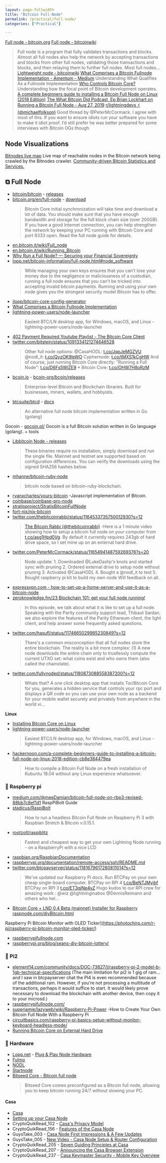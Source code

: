 ```yaml
---
layout: page-fullwidth
title: "Bitcoin Full-Node"
permalink: /practical/full-node/
categories: ["Practical"]

---
```



[Full node - bitcoin.org](https://bitcoin.org/en/full-node)
[Full node - bitcoinwiki](https://en.bitcoinwiki.org/wiki/Full_node)
  > Full node is a program that fully validates transactions and blocks. Almost all full nodes also help the network by accepting transactions and blocks from other full nodes, validating those transactions and blocks, and then relaying them to further full nodes. Most full nodes...
[Lightweight node - bitcoinwiki](https://en.bitcoin.it/wiki/Lightweight_node)
[What Comprises a Bitcoin Fullnode Implementation - Amentum - Medium](https://medium.com/amentum/what-comprises-a-bitcoin-fullnode-implementation-df27989e673a)
Understanding What Qualifies As a Fullnode Implementation
[Who Controls Bitcoin Core?](https://medium.com/@lopp/who-controls-bitcoin-core-c55c0af91b8a)
Understanding how the focal point of Bitcoin development operates.
[A complete beginners guide to installing a Bitcoin Full Node on Linux (2018 Edition)](https://hackernoon.com/a-complete-beginners-guide-to-installing-a-bitcoin-full-node-on-linux-2018-edition-cb8e384479ea) 
[‎The What Bitcoin Did Podcast, Ep Brian Lockhart on Running a Bitcoin Full Node - Aug 27, 2019](https://podcasts.apple.com/us/podcast/the-what-bitcoin-did-podcast/id1317356120?i=1000447923628)
[r/lightningdevs ⚡️ (@michaelfolkson)](https://twitter.com/michaelfolkson/status/1165629503424667648?s=20)
  > Good thread by @PeterMcCormack. I agree with most of this. If you want to ensure idiots run your software you have to make it idiot proof. I’d still prefer he was better prepared for some interviews with Bitcoin OGs though

## Node Visualizations

[Bitnodes live map](https://bitnodes.earn.com/nodes/live-map/)
Live map of reachable nodes in the Bitcoin network being crawled by the Bitnodes crawler.
[Community-driven Bitcoin Statistics and Services.](https://coin.dance/nodes)


## ⧉ Full Node
* [bitcoin/bitcoin](https://github.com/bitcoin/bitcoin) - [releases](https://github.com/bitcoin/bitcoin/releases)
* [bitcoin.org/en/full-node](https://bitcoin.org/en/full-node) - [download](https://bitcoin.org/en/download) 
  > Bitcoin Core initial synchronization will take time and download a lot of data. You should make sure that you have enough bandwidth and storage for the full block chain size (over 200GB). If you have a good Internet connection, you can help strengthen the network by keeping your PC running with Bitcoin Core and port 8333 open. Read the full node guide for details.
* [en.bitcoin.it/wiki/Full_node](https://en.bitcoin.it/wiki/Full_node)
* [en.bitcoin.it/wiki/Running_Bitcoin](https://en.bitcoin.it/wiki/Running_Bitcoin)
* [Why Run a Full Node? — Securing your Financial Sovereignty](https://blog.lopp.net/securing-your-financial-sovereignty/) 
* [lopp.net/bitcoin-information/full-node.html#node_software](https://www.lopp.net/bitcoin-information/full-node.html#node_software)
  > While managing your own keys ensures that you can't lose your money due to the negligence or maliciousness of a custodian, running a full node ensures that you can't be tricked into accepting invalid bitcoin payments. Running and using your own node gives you the strongest security model Bitcoin has to offer.
* [jlopp/bitcoin-core-config-generator](https://github.com/jlopp/bitcoin-core-config-generator)
* [What Comprises a Bitcoin Fullnode Implementation](https://medium.com/amentum/what-comprises-a-bitcoin-fullnode-implementation-df27989e673a)
* [lightning-power-users/node-launcher](https://github.com/lightning-power-users/node-launcher)
  > Easiest BTC/LN desktop app, for Windows, macOS, and Linux - lightning-power-users/node-launcher
* [402 Payment Required Youtube Playlist - The Bitcoin Core Client](https://www.youtube.com/watch?v=q0Uen8p4feM&list=PLmoQ11MXEmag9I2ibHnubzJdjDqypujCk) 
* [twitter.com/bitstein/status/1091334121274646528](https://twitter.com/bitstein/status/1091334121274646528)
  > Other full node options: 
  > @CasaHODL: [t.co/JqpJeMGZVU](https://t.co/JqpJeMGZVU) 
  > @nodl_it: [t.co/QyzOK9leWO](https://t.co/QyzOK9leWO) 
  > Cyphernode: [t.co/tMXS1kCgHW](https://t.co/tMXS1kCgHW) And of course, just running Bitcoin Core directly: 
  > "Running a Full Node": [t.co/D6Fs5WlZE9](https://t.co/D6Fs5WlZE9) * Bitcoin Core: [t.co/OHW7H8oRzM](https://t.co/OHW7H8oRzM)
* [bcoin.io](http://bcoin.io/) - [bcoin-org/bcoin/releases](https://github.com/bcoin-org/bcoin/releases) 
  > Enterprise-level Bitcoin and Blockchain libraries. Built for businesses, miners, wallets, and hobbyists. 
* [btcsuite/btcd](https://github.com/btcsuite/btcd) - [docs](https://github.com/btcsuite/btcd/tree/master/docs) 
  > An alternative full node bitcoin implementation written in Go (golang)

Gocoin - [gocoin.pl/](https://gocoin.pl/) Gocoin is a full Bitcoin solution written in Go language (golang). + tools 
* [Libbitcoin Node - releases](https://github.com/libbitcoin/libbitcoin-node/releases) 
  > These binaries require no installation, simply download and run the single file. Mainnet and testnet are supported based on configuration differences. You can verify the downloads using the signed SHA256 hashes below.
* [mhanne/bitcoin-ruby-node](https://github.com/mhanne/bitcoin-ruby-node)
  > bitcoin node based on bitcoin-ruby-blockchain. 
* [ryanxcharles/yours-bitcoin](https://github.com/ryanxcharles/yours-bitcoin) -Javascript implementation of Bitcoin.
* [coinbase/coinbase-pro-node](https://github.com/coinbase/coinbase-pro-node)
* [stratisproject/StratisBitcoinFullNode](https://github.com/stratisproject/StratisBitcoinFullNode)
* [fort-nix/nix-bitcoin](https://github.com/fort-nix/nix-bitcoin)
* [twitter.com/thebitcoinrabbi/status/1164533735750012930?s=12](https://twitter.com/thebitcoinrabbi/status/1164533735750012930?s=12)
  > [The Bitcoin Rabbi (@thebitcoinrabbi)](https://twitter.com/thebitcoinrabbi) -Here is a 1 minute video showing how to setup a bitcoin full node on your computer from [t.co/asg1Hpd0Vg](https://t.co/asg1Hpd0Vg). By default it currently requires 243gb of hard drive space, so I set mine up on an external hard drive.
* [twitter.com/PeterMcCormack/status/1165494148759269376?s=20](https://twitter.com/PeterMcCormack/status/1165494148759269376?s=20)
  > Node update: 1. Downloaded @LukeDashjr’s knots and started sync with pruning 2. Ordered external drive to setup node without pruning 3. Activated @CasaHODL 4. Bought a @nodl_it to test 5. Bought raspberry pi kit to build my own node Will feedback on all.
* [expressvpn.com - how-to-set-up-a-home-server-and-use-it-as-a-bitcoin-node](https://www.expressvpn.com/internet-privacy/how-to-set-up-a-home-server-and-use-it-as-a-bitcoin-node/)
* [zeroknowledge.fm/23 Blockchain 101: get your full node running!](https://www.zeroknowledge.fm/23)
  > In this episode, we talk about what it is like to set up a full node. Speaking with the Parity community support lead, Thibaut Sardan, we also explore the features of the Parity Ethereum client, the light client, and help answer some frequently asked questions.
* [twitter.com/hasufl/status/1174665029985230849?s=12](https://twitter.com/hasufl/status/1174665029985230849?s=12)
  > There's a common misconception that all full nodes store the entire blockchain. The reality is a bit more complex: (1) A new node downloads the entire chain only to trustlessly compute the current UTXO set: what coins exist and who owns them (also called the chainstate).
* [twitter.com/fullynoded/status/1180873088558387200?s=12](https://twitter.com/fullynoded/status/1180873088558387200?s=12)
  > Whats that? A one click desktop app that installs Tor/Bitcoin Core for you, generates a hidden service that controls your rpc port and displays a QR code so you can use your own node as a backend for your mobile wallet securely and privately from anywhere in the world vi...

**Linux**
* [Installing Bitcoin Core on Linux](https://www.youtube.com/watch?v=q0Uen8p4feM&list=PLmoQ11MXEmag9I2ibHnubzJdjDqypujCk)
* [lightning-power-users/node-launcher](https://github.com/lightning-power-users/node-launcher)
  > Easiest BTC/LN desktop app, for Windows, macOS, and Linux - lightning-power-users/node-launcher
* [hackernoon.com/a-complete-beginners-guide-to-installing-a-bitcoin-full-node-on-linux-2018-edition-cb8e384479ea](https://hackernoon.com/a-complete-beginners-guide-to-installing-a-bitcoin-full-node-on-linux-2018-edition-cb8e384479ea) 
  > How to compile a Bitcoin Full Node on a fresh installation of Kubuntu 18.04 without any Linux experience whatsoever. 


### 📶 Raspberry pi

* [medium.com/@meeDamian/bitcoin-full-node-on-rbp3-revised-88bb7c8ef1d1](https://medium.com/@meeDamian/bitcoin-full-node-on-rbp3-revised-88bb7c8ef1d1) RaspPiBolt Guide 
* [stadicus/RaspiBolt](https://stadicus.github.io/RaspiBolt/)
  > How to run a headless Bitcoin Full Node on Raspberry Pi 3 with Raspbian Stretch & Bitcoin v.0.15.1.
* [rootzoll/raspiblitz](https://github.com/rootzoll/raspiblitz)
  > Fastest and cheapest way to get your own Lightning Node running - on a RaspberryPi with a nice LCD
* [raspbian.org/RaspbianDocumentation](https://www.raspbian.org/RaspbianDocumentation)
* [raspberrypi.org/documentation/remote-access/ssh/README.md](https://www.raspberrypi.org/documentation/remote-access/ssh/README.md)
* [twitter.com/btcpayserver/status/1181679617280811014?s=12](https://twitter.com/btcpayserver/status/1181679617280811014?s=12)
  > We've updated our Raspberry Pi docs. Run BTCPay on your own cheap single-board computer. BTCPay on RPI 4 [t.co/BeNTJMyjbf](https://t.co/BeNTJMyjbf) BTCPay on RPI 3 [t.co/ET3qjNe4yZ](https://t.co/ET3qjNe4yZ) Hugo kudos to our RPI crew for amazing work : @wiz @lightninginabox @DennisReimann and others who hel...
* [Bitcoin Core + LND 0.4 Beta (mainnet) Installer for Raspberry](https://github.com/jochemin/raspnode)
[raspnode.com/diyBitcoin.html](https://raspnode.com/diyBitcoin.html)

Raspberry Pi Bitcoin Monitor with OLED Ticker](https://photochirp.com/r-pi/raspberry-pi-bitcoin-monitor-oled-ticker/)
* [raspberrypifullnode.com](http://www.raspberrypifullnode.com)
* [raspberrypi.org/blog/seans-diy-bitcoin-lottery/](raspberrypi.org/blog/seans-diy-bitcoin-lottery/)

### 📶 Pi2

* [element14.com/community/docs/DOC-73827/l/raspberry-pi-2-model-b-1gb-technical-specifications](https://www.element14.com/community/docs/DOC-73827/l/raspberry-pi-2-model-b-1gb-technical-specifications)
(The main limitation for pi2 is 1 gig of ram... and I saw in btcpayserver chat the PI4 is even recommended because of the additional ram. However, if you're not processing a multitude of transactions, perhaps it would suffice to start. It would likely prove necessary to download the blockchain with another device, then copy it to your microsd.)
* [raspberrypifullnode.com/](http://www.raspberrypifullnode.com/)
* [superjamie/lazyweb/wiki/Raspberry-Pi-Power](https://github.com/superjamie/lazyweb/wiki/Raspberry-Pi-Power) -How to Create Your Own Bitcoin Full Node With a Raspberry Pi
* [circuitbasics.com/raspberry-pi-basics-setup-without-monitor-keyboard-headless-mode/](http://www.circuitbasics.com/raspberry-pi-basics-setup-without-monitor-keyboard-headless-mode/)
* [Running Bitcoin Core on External Hard Drive](https://bitcointalk.org/index.php?topic=1763613.0)

### 📶 Hardware

* [Lopp.net](http://lopp.net) - [Plug & Play Node Hardware](https://www.lopp.net/bitcoin-information/full-node.html#node_hardware)
* [Fulmo](https://shop.fulmo.org/?product=raspiblitz-lightning-node-1-tb)
* [NODL](https://shop.nodl.it/en/) 
* [Startnode](http://startnode.org/PreBuilt/) 
* [Bitseed Core - Bitcoin full node](https://bitseed.org/product/bitseed-3/) 
  > Bitseed Core comes preconfigured as a Bitcoin full node, allowing you to keep bitcoin running 24/7 without slowing your PC.


#### Casa

* [Casa](https://keys.casa/lightning-bitcoin-node/#node-plans) 
* [Setting up your Casa Node](https://www.youtube.com/watch?v=C0FirXi_d0I)
* CryptoQuikRead_102 - [Casa's Privacy Model](https://anchor.fm/thecryptoconomy/episodes/CryptoQuikRead_102---Casas-Privacy-Model-e2ndri)
* CryptoQuikRead_156 - [Features of the Casa Node](https://anchor.fm/thecryptoconomy/episodes/CryptoQuikRead_156---Features-of-the-Casa-Node-e2ndpj)
* GuysTake_003 - [Casa Node First Impressions & A Few Updates](https://anchor.fm/thecryptoconomy/episodes/GuysTake_003---Casa-Node-First-Impressions--A-Few-Updates-e2ndon)
* GuysTake_005 - [New Video - Casa Node Setup & Router Configuration](https://anchor.fm/thecryptoconomy/episodes/GuysTake_005---New-Video---Casa-Node-Setup--Router-Configuration-e2ndob)
* CryptoQuikRead_205 - [Seven Guiding Principles at Casa](https://anchor.fm/thecryptoconomy/episodes/CryptoQuikRead_205---Seven-Guiding-Principles-at-Casa-e31fi9)
* CryptoQuikRead_207 - [Announcing the Casa Browser Extension](https://anchor.fm/thecryptoconomy/episodes/CryptoQuikRead_207---Announcing-the-Casa-Browser-Extension-e33ao8)
* CryptoQuikRead_237 - [Casa Keymaster Security - Mobile Key Overview](https://anchor.fm/thecryptoconomy/episodes/CryptoQuikRead_237---Casa-Keymaster-Security---Mobile-Key-Overview-e3pbg1)
